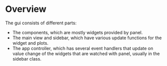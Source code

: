 # Overview

The gui consists of different parts:

- The components, which are mostly widgets provided by panel.
- The main view and sidebar, which have various update functions for the widget and plots.
- The app controller, which has several event handlers that update on value change of the widgets that are watched with panel, usually in the sidebar class.
